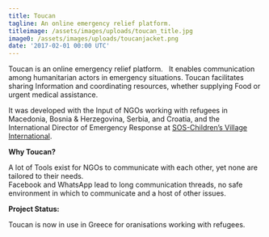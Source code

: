 ```yaml
---
title: Toucan
tagline: An online emergency relief platform.
titleimage: /assets/images/uploads/toucan_title.jpg
image0: /assets/images/uploads/toucanjacket.png
date: '2017-02-01 00:00 UTC'
---
```


Toucan is an online emergency relief platform.  
It enables communication among humanitarian actors in emergency situations.
Toucan facilitates sharing Information and coordinating resources, whether supplying Food or urgent medical assistance.

It was developed with the Input of NGOs working with refugees in Macedonia, Bosnia & Herzegovina, Serbia, and Croatia, 
and the International Director of Emergency Response at
[SOS-Children’s Village International](http://www.sos-childrensvillages.org/publications/news/sos-children-s-villages-and-erste-group-crowd-sour).

**Why Toucan?**

A lot of Tools exist for NGOs to communicate with each other, yet none are tailored to their needs.  
Facebook and WhatsApp lead to long communication threads, no safe environment in which to communicate and a host of other issues.

**Project Status:**

Toucan is now in use in Greece for oranisations working with refugees.




